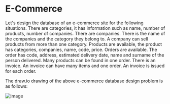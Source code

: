 # E-Commerce

Let's design the database of an e-commerce site for the following situations. There are categories, it has information such as name, number of products, number of companies. There are companies. There is the name of the companies and the category they belong to. A company can sell products from more than one category. Products are available, the product has categories, companies, name, code, price. Orders are available. The order has code, address, estimated delivery date, name and surname of the person delivered. Many products can be found in one order. There is an invoice. An invoice can have many items and one order. An invoice is issued for each order.

The draw.io drawing of the above e-commerce database design problem is as follows:

![image](https://user-images.githubusercontent.com/119699844/220654022-07fa70dc-c6b9-4a12-9d55-ed2ef19ec472.png)
